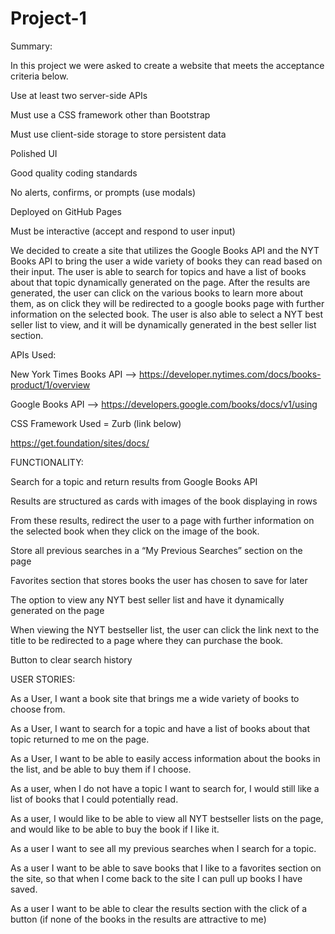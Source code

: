 # Project-1

Summary: 

In this project we were asked to create a website that meets the acceptance criteria below. 

Use at least two server-side APIs

Must use a CSS framework other than Bootstrap

Must use client-side storage to store persistent data

Polished UI

Good quality coding standards

No alerts, confirms, or prompts (use modals)

Deployed on GitHub Pages

Must be interactive (accept and respond to user input)

We decided to create a site that utilizes the Google Books API and the NYT Books API to bring the user a wide variety of books they can read based on their input. The user is able to search for topics and have a list of books about that topic dynamically generated on the page. After the results are generated, the user can click on the various books to learn more about them, as on click they will be redirected to a google books page with further information on the selected book. The user is also able to select a NYT best seller list to view, and it will be dynamically generated in the best seller list section. 


APIs Used:

New York Times Books API --> https://developer.nytimes.com/docs/books-product/1/overview

Google Books API --> https://developers.google.com/books/docs/v1/using

CSS Framework Used = Zurb (link below)

https://get.foundation/sites/docs/

FUNCTIONALITY: 

Search for a topic and return results from Google Books API

Results are structured as cards with images of the book displaying in rows

From these results, redirect the user to a page with further information on the selected book when they click on the image of the book.

Store all previous searches in a “My Previous Searches” section on the page

Favorites section that stores books the user has chosen to save for later

The option to view any NYT best seller list and have it dynamically generated on the page

When viewing the NYT bestseller list, the user can click the link next to the title to be redirected to a page where they can purchase the book. 

Button to clear search history

USER STORIES:

As a User, I want a book site that brings me a wide variety of books to choose from. 

As a User, I want to search for a topic and have a list of books about that topic returned to me on the page. 

As a User, I want to be able to easily access information about the books in the list, and be able to buy them if I choose. 

As a user, when I do not have a topic I want to search for, I would still like a list of books that I could potentially read.

As a user, I would like to be able to view all NYT bestseller lists on the page, and would like to be able to buy the book if I like it.  

As a user I want to see all my previous searches when I search for a topic.

As a user I want to be able to save books that I like to a favorites section on the site, so that when I come back to the site I can pull up books I have saved. 

As a user I want to be able to clear the results section with the click of a button (if none of the books in the results are attractive to me)
